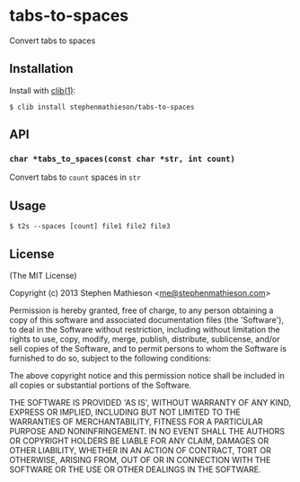 
# tabs-to-spaces

  Convert tabs to spaces

## Installation

  Install with [clib(1)](https://github.com/clibs/clib):

    $ clib install stephenmathieson/tabs-to-spaces

## API

### `char *tabs_to_spaces(const char *str, int count)`

  Convert tabs to `count` spaces in `str`

## Usage

    $ t2s --spaces [count] file1 file2 file3

## License

(The MIT License)

Copyright (c) 2013 Stephen Mathieson &lt;me@stephenmathieson.com&gt;

Permission is hereby granted, free of charge, to any person obtaining
a copy of this software and associated documentation files (the
'Software'), to deal in the Software without restriction, including
without limitation the rights to use, copy, modify, merge, publish,
distribute, sublicense, and/or sell copies of the Software, and to
permit persons to whom the Software is furnished to do so, subject to
the following conditions:

The above copyright notice and this permission notice shall be
included in all copies or substantial portions of the Software.

THE SOFTWARE IS PROVIDED 'AS IS', WITHOUT WARRANTY OF ANY KIND,
EXPRESS OR IMPLIED, INCLUDING BUT NOT LIMITED TO THE WARRANTIES OF
MERCHANTABILITY, FITNESS FOR A PARTICULAR PURPOSE AND NONINFRINGEMENT.
IN NO EVENT SHALL THE AUTHORS OR COPYRIGHT HOLDERS BE LIABLE FOR ANY
CLAIM, DAMAGES OR OTHER LIABILITY, WHETHER IN AN ACTION OF CONTRACT,
TORT OR OTHERWISE, ARISING FROM, OUT OF OR IN CONNECTION WITH THE
SOFTWARE OR THE USE OR OTHER DEALINGS IN THE SOFTWARE.
